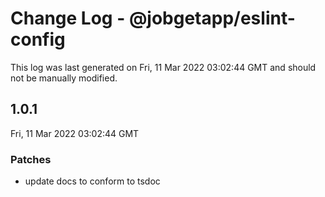 # Change Log - @jobgetapp/eslint-config

This log was last generated on Fri, 11 Mar 2022 03:02:44 GMT and should not be manually modified.

## 1.0.1
Fri, 11 Mar 2022 03:02:44 GMT

### Patches

- update docs to conform to tsdoc

